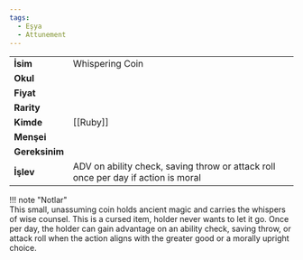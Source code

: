 ```yaml
---
tags:
  - Eşya
  - Attunement
---  
```

  
|  |  |  
|---|---|  
| **İsim** | Whispering Coin|  
| **Okul** | |  
| **Fiyat** | |  
| **Rarity** | |  
| **Kimde** | [[Ruby]]|  
| **Menşei** | |  
| **Gereksinim** | |  
| **İşlev** | ADV on ability check, saving throw or attack roll once per day if action is moral|  
  
  
!!! note "Notlar"  
		This small, unassuming coin holds ancient magic and carries the whispers of wise counsel. This is a cursed item, holder never wants to let it go. Once per day, the holder can gain advantage on an ability check, saving throw, or attack roll when the action aligns with the greater good or a morally upright choice.   